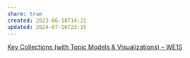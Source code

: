 ```yaml
---
share: true
created: 2023-06-18T14:21
updated: 2024-07-16T23:15
---
```

[Key Collections (with Topic Models & Visualizations) – WE1S](https://we1s.ucsb.edu/research/we1s-materials/collections-topic-models/)
